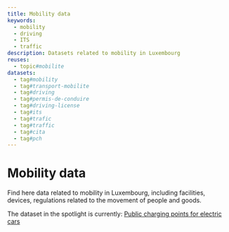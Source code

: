 ```yaml
---
title: Mobility data
keywords:
  - mobility
  - driving
  - ITS
  - traffic
description: Datasets related to mobility in Luxembourg
reuses:
  - topic#mobilite
datasets:
  - tag#mobility
  - tag#transport-mobilite
  - tag#driving 
  - tag#permis-de-conduire 
  - tag#driving-license 
  - tag#its 
  - tag#trafic 
  - tag#traffic 
  - tag#cita 
  - tag#pch
---
```


# Mobility data

Find here data related to mobility in Luxembourg, including facilities, devices, regulations related to the movement of people and goods. 

The dataset in the spotlight is currently: [Public charging points for electric cars](https://data.public.lu/fr/datasets/bornes-de-chargement-publiques-pour-voitures-electriques/)
